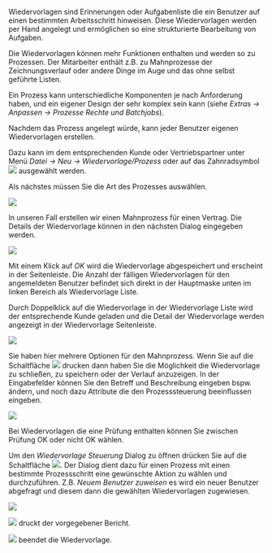 Wiedervorlagen sind Erinnerungen oder Aufgabenliste die ein Benutzer auf einen bestimmten Arbeitsschritt hinweisen. Diese Wiedervorlagen werden per Hand angelegt und ermöglichen so eine strukturierte Bearbeitung von Aufgaben. 

Die Wiedervorlagen können mehr Funktionen enthalten und werden so zu Prozessen. Der Mitarbeiter enthält z.B. zu Mahnprozesse der Zeichnungsverlauf oder andere Dinge im Auge und das ohne selbst geführte Listen.

 Ein Prozess kann unterschiedliche Komponenten je nach Anforderung haben, und ein eigener Design der sehr komplex sein kann (siehe *Extras → Anpassen → Prozesse Rechte und Batchjobs*). 

Nachdem das Prozess angelegt würde, kann jeder Benutzer eigenen Wiedervorlagen erstellen.

Dazu kann  im dem entsprechenden Kunde oder Vertriebspartner unter Menü *Datei → Neu → Wiedervorlage/Prozess* oder auf das Zahnradsymbol ![](http://xpecto.github.io/docs/img/img_1427124269211.png) ausgewählt werden.

Als nächstes müssen Sie die Art des Prozesses auswählen. 

![](http://xpecto.github.io/docs/img/img_1427125664097.png)

In unseren Fall erstellen wir einen Mahnprozess für einen Vertrag. Die Details der Wiedervorlage können in den nächsten Dialog eingegeben werden.

![](http://xpecto.github.io/docs/img/img_1434095731925.png)

Mit einem Klick auf *OK* wird die Wiedervorlage abgespeichert und erscheint in der Seitenleiste. 
Die Anzahl der fälligen Wiedervorlagen für den angemeldeten Benutzer befindet sich direkt in der Hauptmaske unten im linken Bereich als Wiedervorlage Liste. 

Durch Doppelklick auf die Wiedervorlage in der Wiedervorlage Liste wird der entsprechende Kunde geladen und die Detail der Wiedervorlage werden angezeigt in der Wiedervorlage Seitenleiste. 

![](http://xpecto.github.io/docs/img/img_1434095789852.png)

Sie haben hier mehrere  Optionen für den Mahnprozess. 
Wenn Sie auf die Schaltfläche ![](http://xpecto.github.io/docs/img/img_1434096550097.png) drucken dann haben Sie die Möglichkeit  die Wiedervorlage zu schließen, zu speichern oder der Verlauf anzuzeigen.
In der Eingabefelder können Sie den Betreff und Beschreibung eingeben bspw. ändern, und noch dazu Attribute die den Prozesssteuerung beeinflussen eingeben.

![](http://xpecto.github.io/docs/img/img_1434095854447.png)

Bei Wiedervorlagen die eine Prüfung enthalten können Sie zwischen Prüfung OK oder nicht OK wählen.

Um den *Wiedervorlage Steuerung* Dialog zu öffnen drücken Sie auf die Schaltfläche ![](http://xpecto.github.io/docs/img/img_1434097634985.png). Der Dialog dient dazu für einen Prozess mit einen bestimmte Prozessschritt eine gewünschte Aktion zu wählen und durchzuführen. Z.B. *Neuem Benutzer zuweisen* es wird ein neuer Benutzer abgefragt und diesem dann die gewählten Wiedervorlagen zugewiesen.

![](http://xpecto.github.io/docs/img/img_1434095945225.png)

![](http://xpecto.github.io/docs/img/img_1434096802280.png) druckt der vorgegebener Bericht.

![](http://xpecto.github.io/docs/img/img_1434096840070.png) beendet die Wiedervorlage.